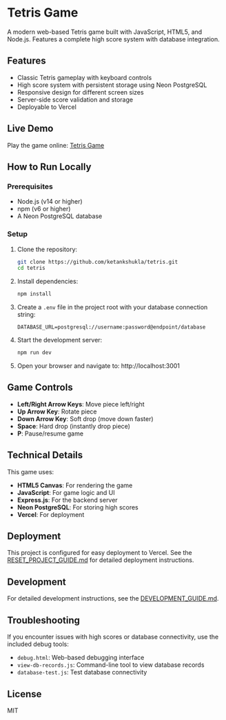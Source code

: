 # Tetris Game

A modern web-based Tetris game built with JavaScript, HTML5, and Node.js. Features a complete high score system with database integration.

## Features

- Classic Tetris gameplay with keyboard controls
- High score system with persistent storage using Neon PostgreSQL
- Responsive design for different screen sizes
- Server-side score validation and storage
- Deployable to Vercel

## Live Demo

Play the game online: [Tetris Game](https://tetris.ketanshukla.com/)

## How to Run Locally

### Prerequisites

- Node.js (v14 or higher)
- npm (v6 or higher)
- A Neon PostgreSQL database

### Setup

1. Clone the repository:
   ```bash
   git clone https://github.com/ketankshukla/tetris.git
   cd tetris
   ```

2. Install dependencies:
   ```bash
   npm install
   ```

3. Create a `.env` file in the project root with your database connection string:
   ```
   DATABASE_URL=postgresql://username:password@endpoint/database
   ```

4. Start the development server:
   ```bash
   npm run dev
   ```

5. Open your browser and navigate to: http://localhost:3001

## Game Controls

- **Left/Right Arrow Keys**: Move piece left/right
- **Up Arrow Key**: Rotate piece
- **Down Arrow Key**: Soft drop (move down faster)
- **Space**: Hard drop (instantly drop piece)
- **P**: Pause/resume game

## Technical Details

This game uses:
- **HTML5 Canvas**: For rendering the game
- **JavaScript**: For game logic and UI
- **Express.js**: For the backend server
- **Neon PostgreSQL**: For storing high scores
- **Vercel**: For deployment

## Deployment

This project is configured for easy deployment to Vercel. See the [RESET_PROJECT_GUIDE.md](./RESET_PROJECT_GUIDE.md) for detailed deployment instructions.

## Development

For detailed development instructions, see the [DEVELOPMENT_GUIDE.md](./DEVELOPMENT_GUIDE.md).

## Troubleshooting

If you encounter issues with high scores or database connectivity, use the included debug tools:
- `debug.html`: Web-based debugging interface
- `view-db-records.js`: Command-line tool to view database records
- `database-test.js`: Test database connectivity

## License

MIT